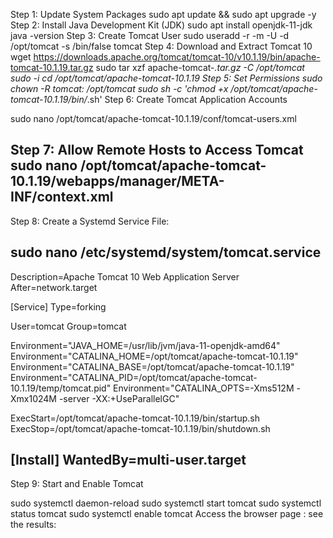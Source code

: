 Step 1: Update System Packages
sudo apt update && sudo apt upgrade -y
Step 2: Install Java Development Kit (JDK)
sudo apt install openjdk-11-jdk
java -version
Step 3: Create Tomcat User
sudo useradd -r -m -U -d /opt/tomcat -s /bin/false tomcat
Step 4: Download and Extract Tomcat 10
wget https://downloads.apache.org/tomcat/tomcat-10/v10.1.19/bin/apache-tomcat-10.1.19.tar.gz
sudo tar xzf apache-tomcat-*.tar.gz -C /opt/tomcat
sudo -i
cd /opt/tomcat/apache-tomcat-10.1.19
Step 5: Set Permissions
sudo chown -R tomcat: /opt/tomcat
sudo sh -c 'chmod +x /opt/tomcat/apache-tomcat-10.1.19/bin/*.sh'
Step 6: Create Tomcat Application Accounts

sudo nano /opt/tomcat/apache-tomcat-10.1.19/conf/tomcat-users.xml

<!-- user manager can access only the manager section -->
<role rolename="manager-gui" />
<user username="manager" password="manager@123" roles="manager-gui" />

<!-- user admin can access manager and admin section both -->
<role rolename="admin-gui" />
<user username="admin" password="admin@123" roles="manager-gui,admin-gui" />

Step 7: Allow Remote Hosts to Access Tomcat
sudo nano /opt/tomcat/apache-tomcat-10.1.19/webapps/manager/META-INF/context.xml
----------
<Context antiResourceLocking="false" privileged="true" >
  <CookieProcessor className="org.apache.tomcat.util.http.Rfc6265CookieProcessor"
                   sameSiteCookies="strict" />
  <Valve className="org.apache.catalina.valves.RemoteAddrValve"
         allow=".*" />
  <Manager sessionAttributeValueClassNameFilter="java\.lang\.(?:Boolean|Integer|Long|Number|String)|org\.apache\.catalina\.filters\.CsrfPreventionFilter\$L></Context>
 

sudo nano /opt/tomcat/apache-tomcat-10.1.19/webapps/host-manager/META-INF/context.xml
edit same like Above:
         allow=".*" />

Step 8: Create a Systemd Service File:

sudo nano /etc/systemd/system/tomcat.service
------------
Description=Apache Tomcat 10 Web Application Server
After=network.target

[Service]
Type=forking

User=tomcat
Group=tomcat

Environment="JAVA_HOME=/usr/lib/jvm/java-11-openjdk-amd64"
Environment="CATALINA_HOME=/opt/tomcat/apache-tomcat-10.1.19"
Environment="CATALINA_BASE=/opt/tomcat/apache-tomcat-10.1.19"
Environment="CATALINA_PID=/opt/tomcat/apache-tomcat-10.1.19/temp/tomcat.pid"
Environment="CATALINA_OPTS=-Xms512M -Xmx1024M -server -XX:+UseParallelGC"

ExecStart=/opt/tomcat/apache-tomcat-10.1.19/bin/startup.sh
ExecStop=/opt/tomcat/apache-tomcat-10.1.19/bin/shutdown.sh

[Install]
WantedBy=multi-user.target
--------
Step 9: Start and Enable Tomcat

sudo systemctl daemon-reload
sudo systemctl start tomcat
sudo systemctl status tomcat
sudo systemctl enable tomcat
Access the browser page : see the results:
